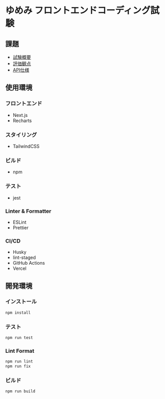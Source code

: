 # ゆめみ フロントエンドコーディング試験

## 課題
-  [試験概要](https://www.notion.so/yumemi/0e9ef27b55704d7882aab55cc86c999d?pvs=4)
- [評価観点](https://note.yumemi.co.jp/n/ned7429b59556)
- [API仕様](https://yumemi-frontend-engineer-codecheck-api.vercel.app/api-doc)
 
## 使用環境
### フロントエンド
- Next.js
- Recharts

### スタイリング
- TailwindCSS

### ビルド
- npm

### テスト
- jest

### Linter & Formatter
- ESLint
- Prettier

### CI/CD
- Husky
- lint-staged
- GitHub Actions
- Vercel


## 開発環境
### インストール
```sh
npm install
```

### テスト
```sh
npm run test
```

### Lint Format
```sh
npm run lint
npm run fix
```

### ビルド
```sh
npm run build
```
